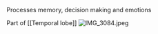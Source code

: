 Processes memory, decision making and emotions

Part of \[\[Temporal lobe]]
![IMG\_3084.jpeg](img_3084.jpeg)
